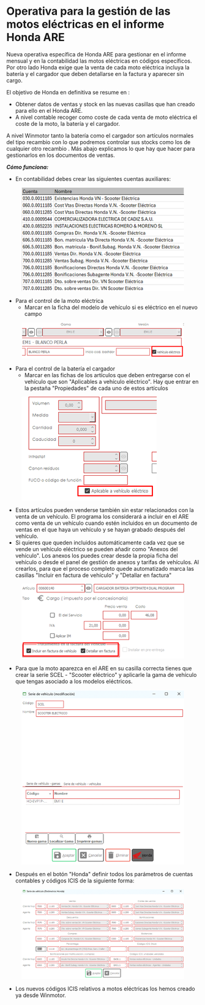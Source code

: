 # Operativa para la gestión de las motos eléctricas en el informe Honda ARE

Nueva operativa específica de Honda ARE para gestionar en el informe mensual y en la contabilidad las motos eléctricas en códigos específicos. Por otro lado Honda exige que la venta de cada moto eléctrica incluya la batería y el cargador que deben detallarse en la factura y aparecer sin cargo.

El objetivo de Honda en definitiva se resume en :

* Obtener datos de ventas y stock en las nuevas casillas que han creado para ello en el Honda ARE.
* A nivel contable recoger como coste de cada venta de moto eléctrica el coste de la moto, la batería y el cargador.

A nivel Winmotor tanto la batería como el cargador son artículos normales del tipo recambio con lo que podremos controlar sus stocks como los de cualquier otro recambio . Más abajo explicamos lo que hay que hacer para gestionarlos en los documentos de ventas.



_**Cómo funciona:**_

* En contabilidad debes crear las siguientes cuentas auxiliares:

<figure><img src="../../../.gitbook/assets/Screenshot_1 (2).png" alt=""><figcaption></figcaption></figure>

* Para el control de la moto eléctrica
  * Marcar en la ficha del modelo de vehículo si es eléctrico en el nuevo campo

<figure><img src="../../../.gitbook/assets/Screenshot_2 (2).png" alt=""><figcaption></figcaption></figure>

* Para el control de la batería el cargador&#x20;
  * Marcar en las fichas de los artículos que deben entregarse con el vehículo que son "Aplicables  a vehículo eléctrico". Hay que entrar en la pestaña "Propiedades" de cada uno de estos artículos

<figure><img src="../../../.gitbook/assets/Screenshot_3 (2).png" alt=""><figcaption></figcaption></figure>

* Estos artículos pueden venderse también sin estar relacionados con la venta de un vehículo. El programa los considerará a incluir en el ARE como venta de un vehículo cuando estén incluidos en un documento de ventas en el que haya un vehículo y se hayan grabado después del vehículo.
* Si quieres que queden incluidos automáticamente cada vez que se vende un vehículo eléctrico se pueden añadir como "Anexos del vehículo". Los anexos los puedes crear desde la propia ficha del vehículo o desde el panel de gestión de anexos y tarifas de vehículos. Al crearlos, para que el proceso completo quede automatizado marca las casillas "Incluir en factura de vehículo" y "Detallar en factura"

<figure><img src="../../../.gitbook/assets/Screenshot_4 (2).png" alt=""><figcaption></figcaption></figure>

* Para que la moto aparezca en el ARE en su casilla correcta tienes que crear la serie SCEL - "Scooter eléctrico" y aplicarle la gama de vehículo que tengas asociado a los modelos eléctricos.

<figure><img src="../../../.gitbook/assets/Screenshot_5 (1).png" alt=""><figcaption></figcaption></figure>

* Después en el botón "Honda" definir todos los parámetros de cuentas contables y códigos ICIS de la siguiente forma:

<figure><img src="../../../.gitbook/assets/Screenshot_6 (1).png" alt=""><figcaption></figcaption></figure>

* Los nuevos códigos ICIS relativos a motos eléctricas los hemos creado ya desde Winmotor.
